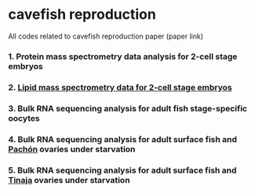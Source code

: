 # cavefish reproduction
All codes related to cavefish reproduction paper
(paper link)

### 1. Protein mass spectrometry data analysis for 2-cell stage embryos 
### 2. [Lipid mass spectrometry data for 2-cell stage embryos](https://github.com/Xiazistarry/cavefish/blob/main/2.%20Lipidomics%20analysis)
### 3. Bulk RNA sequencing analysis for adult fish stage-specific oocytes
### 4. Bulk RNA sequencing analysis for adult surface fish and <ins>Pachón</ins> ovaries under starvation
### 5. Bulk RNA sequencing analysis for adult surface fish and <ins>Tinaja</ins> ovaries under starvation
